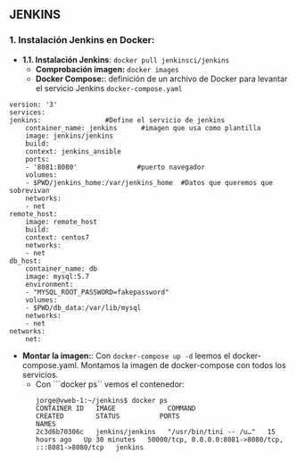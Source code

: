 ## JENKINS

### 1. Instalación Jenkins en Docker:
- __1.1. Instalación Jenkins__: ```docker pull jenkinsci/jenkins```
  - __Comprobación imagen:__ ```docker images```
  - __Docker Compose:__: definición de un archivo de Docker para levantar el servicio Jenkins ```docker-compose.yaml```
```
version: '3'
services:
jenkins:                #Define el servicio de jenkins
    container_name: jenkins      #imagen que usa como plantilla
    image: jenkins/jenkins
    build:
    context: jenkins_ansible
    ports:
    - '8081:8080'               #puerto navegador
    volumes:
    - $PWD/jenkins_home:/var/jenkins_home  #Datos que queremos que sobrevivan
    networks:
    - net
remote_host:
    image: remote_host
    build:
    context: centos7
    networks:
    - net
db_host:
    container_name: db
    image: mysql:5.7
    environment:
    - "MYSQL_ROOT_PASSWORD=fakepassword"
    volumes:
    - $PWD/db_data:/var/lib/mysql
    networks:
    - net
networks:
    net:
```
    
  - __Montar la imagen:__: Con ```docker-compose up -d``` leemos el docker-compose.yaml. Montamos la imagen de docker-compose con todos los servicios.
      - Con ```docker ps`` vemos el contenedor:
        ``` 
        jorge@vweb-1:~/jenkins$ docker ps
        CONTAINER ID   IMAGE             COMMAND                  CREATED        STATUS          PORTS                                                  NAMES
        2c3d6b70306c   jenkins/jenkins   "/usr/bin/tini -- /u…"   15 hours ago   Up 30 minutes   50000/tcp, 0.0.0.0:8081->8080/tcp, :::8081->8080/tcp   jenkins
        ```




